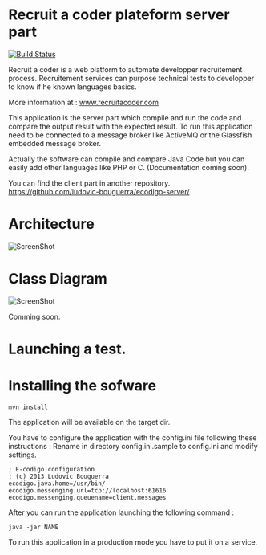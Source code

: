 Recruit a coder plateform server part
=====================================

[![Build Status](https://travis-ci.org/ludovic-bouguerra/ecodigo-server.png?branch=master)](https://travis-ci.org/ludovic-bouguerra/ecodigo-server)

Recruit a coder is a web platform to automate developper recruitement process. Recruitement services can purpose technical tests to developper to know if he known languages basics.

More information at : www.recruitacoder.com

This application is the server part which compile and run the code and compare the output result with the expected result. To run this application need to be connected to a message broker like ActiveMQ or the Glassfish embedded message broker.

Actually the software can compile and compare Java Code but you can easily add other languages like PHP or C. (Documentation coming soon).

You can find the client part in another repository. https://github.com/ludovic-bouguerra/ecodigo-server/


Architecture
=============

![ScreenShot](http://www.ludovicbouguerra.fr/wp-content/uploads/2013/09/presentation.png)

Class Diagram
=============
![ScreenShot](http://www.ludovicbouguerra.fr/wp-content/uploads/2013/09/UML.png)



Comming soon.

Launching a test.
==================

Installing the sofware
======================
```
mvn install
```

The application will be available on the target dir.

You have to configure the application with the config.ini file following these instructions :
Rename in directory config.ini.sample to config.ini and modify settings.
```
; E-codigo configuration
; (c) 2013 Ludovic Bouguerra
ecodigo.java.home=/usr/bin/
ecodigo.messenging.url=tcp://localhost:61616
ecodigo.messenging.queuename=client.messages
```

After you can run the application launching the following command :
```
java -jar NAME 
```


To run this application in a production mode you have to put it on a service.
